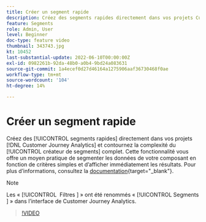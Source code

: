 ```yaml
---
title: Créer un segment rapide
description: Créez des segments rapides directement dans vos projets Customer Journey Analytics et contournez la complexité du créateur de segments complet. Cette fonctionnalité vous offre un moyen pratique de segmenter les données de votre composant en fonction de critères simples et d’afficher immédiatement les résultats.
feature: Segments
role: Admin, User
level: Beginner
doc-type: feature video
thumbnail: 343743.jpg
kt: 10452
last-substantial-update: 2022-06-10T00:00:00Z
exl-id: 0982261b-92da-48b0-a0b4-9bd24a083631
source-git-commit: 1a4ecef0d27d46164a1275906aaf36730468f0ae
workflow-type: tm+mt
source-wordcount: '104'
ht-degree: 14%

---
```


# Créer un segment rapide

Créez des [!UICONTROL segments rapides] directement dans vos projets [!DNL Customer Journey Analytics] et contournez la complexité du [!UICONTROL créateur de segments] complet. Cette fonctionnalité vous offre un moyen pratique de segmenter les données de votre composant en fonction de critères simples et d’afficher immédiatement les résultats. Pour plus dʼinformations, consultez la [documentation](https://experienceleague.adobe.com/fr/docs/analytics-platform/using/cja-components/cja-segments/quick-filters){target="_blank"}.

>[!NOTE]
>
> Les « [!UICONTROL &#x200B; Filtres &#x200B;] » ont été renommés « [!UICONTROL &#x200B; Segments &#x200B;] » dans l’interface de Customer Journey Analytics.

>[!VIDEO](https://video.tv.adobe.com/v/3410241/?captions=fre_fr&quality=12&learn=on)
